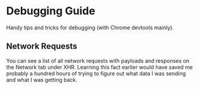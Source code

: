 # Debugging Guide
Handy tips and tricks for debugging (with Chrome devtools mainly).

## Network Requests

You can see a list of all network requests with payloads and responses on the Network tab under XHR. Learning this fact earlier would have saved me probably a hundred hours of trying to figure out what data I was sending and what I was getting back. 

